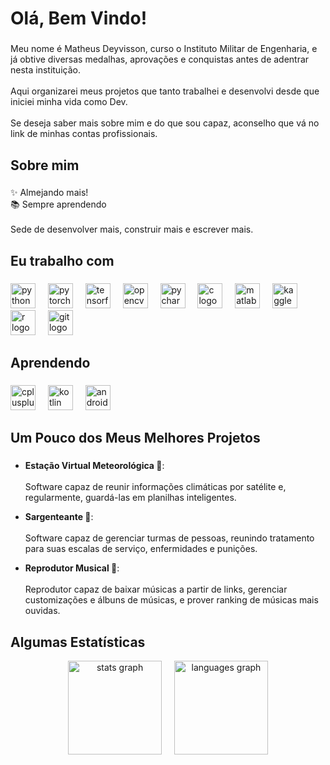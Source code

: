 ###

<h1 align="left">Olá, Bem Vindo!</h1>

###

<p align="left">Meu nome é Matheus Deyvisson, curso o Instituto Militar de Engenharia, e já obtive diversas medalhas, aprovações e conquistas antes de adentrar nesta instituição.<br><br>Aqui organizarei meus projetos que tanto trabalhei e desenvolvi desde que iniciei minha vida como Dev.<br><br>Se deseja saber mais sobre mim e do que sou capaz, aconselho que vá no link de minhas contas profissionais.</p>

###

<h2 align="left">Sobre mim</h2>

###

<p align="left">✨ Almejando mais!<br>📚 Sempre aprendendo<br><br>Sede de desenvolver mais, construir mais e escrever mais.</p>

###

<h2 align="left">Eu trabalho com</h2>

###

<div align="left">
  <img src="https://cdn.jsdelivr.net/gh/devicons/devicon/icons/python/python-original.svg" height="40" alt="python logo"  />
  <img width="12" />
  <img src="https://cdn.jsdelivr.net/gh/devicons/devicon/icons/pytorch/pytorch-original.svg" height="40" alt="pytorch logo"  />
  <img width="12" />
  <img src="https://cdn.jsdelivr.net/gh/devicons/devicon/icons/tensorflow/tensorflow-original.svg" height="40" alt="tensorflow logo"  />
  <img width="12" />
  <img src="https://cdn.jsdelivr.net/gh/devicons/devicon/icons/opencv/opencv-original.svg" height="40" alt="opencv logo"  />
  <img width="12" />
  <img src="https://cdn.jsdelivr.net/gh/devicons/devicon/icons/pycharm/pycharm-original.svg" height="40" alt="pycharm logo"  />
  <img width="12" />
  <img src="https://cdn.jsdelivr.net/gh/devicons/devicon/icons/c/c-original.svg" height="40" alt="c logo"  />
  <img width="12" />
  <img src="https://cdn.jsdelivr.net/gh/devicons/devicon/icons/matlab/matlab-original.svg" height="40" alt="matlab logo"  />
  <img width="12" />
  <img src="https://cdn.jsdelivr.net/gh/devicons/devicon/icons/kaggle/kaggle-original.svg" height="40" alt="kaggle logo"  />
  <img width="12" />
  <img src="https://cdn.jsdelivr.net/gh/devicons/devicon/icons/r/r-original.svg" height="40" alt="r logo"  />
  <img width="12" />
  <img src="https://cdn.jsdelivr.net/gh/devicons/devicon/icons/git/git-original.svg" height="40" alt="git logo"  />
</div>

###

<h2 align="left">Aprendendo</h2>

###

<div align="left">
  <img src="https://cdn.jsdelivr.net/gh/devicons/devicon/icons/cplusplus/cplusplus-original.svg" height="40" alt="cplusplus logo"  />
  <img width="12" />
  <img src="https://cdn.jsdelivr.net/gh/devicons/devicon/icons/kotlin/kotlin-original.svg" height="40" alt="kotlin logo"  />
  <img width="12" />
  <img src="https://cdn.jsdelivr.net/gh/devicons/devicon/icons/androidstudio/androidstudio-original.svg" height="40" alt="androidstudio logo"  />
</div>

###

<h2 align="left">Um Pouco dos Meus Melhores Projetos</h2>

###

* **Estação Virtual Meteorológica :satellite:**: <br><br>Software capaz de reunir informações climáticas por satélite e, regularmente, guardá-las em planilhas inteligentes.

* **Sargenteante :office:**: <br><br>Software capaz de gerenciar turmas de pessoas, reunindo tratamento para suas escalas de serviço, enfermidades e punições.

* **Reprodutor Musical :musical_note:**: <br><br>Reprodutor capaz de baixar músicas a partir de links, gerenciar customizações e álbuns de músicas, e prover ranking de músicas mais ouvidas.



<h2 align="left">Algumas Estatísticas</h2>

<div align="center">
  <img src="https://github-readme-stats.vercel.app/api?username=mathdeyvi04&hide_title=false&hide_rank=false&show_icons=true&include_all_commits=true&count_private=true&disable_animations=false&theme=dracula&locale=en&hide_border=false&order=1" height="150" alt="stats graph"  />
  <img width="12" />
  <img src="https://github-readme-stats.vercel.app/api/top-langs?username=mathdeyvi04&locale=en&hide_title=false&layout=compact&card_width=320&langs_count=5&theme=dracula&hide_border=false&order=2" height="150" alt="languages graph"  />
</div>

